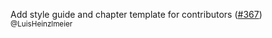 Add style guide and chapter template for contributors ([#367](https://github.com/theislab/single-cell-best-practices/pull/367)) <sub>@LuisHeinzlmeier</sub>
